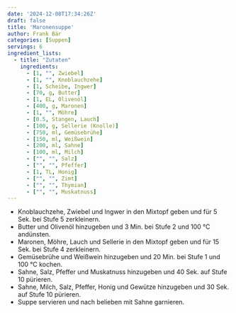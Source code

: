```yaml
---
date: '2024-12-08T17:34:26Z'
draft: false
title: 'Maronensuppe'
author: Frank Bär
categories: [Suppen]
servings: 6
ingredient_lists:
  - title: "Zutaten"
    ingredients:
      - [1, "", Zwiebel]
      - [1, "", Knoblauchzehe]
      - [1, Scheibe, Ingwer]
      - [70, g, Butter]
      - [1, EL, Olivenöl]
      - [400, g, Maronen]
      - [1, "", Möhre]
      - [0.5, Stangen, Lauch]
      - [100, g, Sellerie (Knolle)]
      - [750, ml, Gemüsebrühe]
      - [150, ml, Weißwein]
      - [200, ml, Sahne]
      - [100, ml, Milch]
      - ["", "", Salz]
      - ["", "", Pfeffer]
      - [1, TL, Honig]
      - ["", "", Zimt]
      - ["", "", Thymian]
      - ["", "", Muskatnuss]
---
```


- Knoblauchzehe, Zwiebel und Ingwer in den Mixtopf geben und für 5 Sek. bei Stufe 5 zerkleinern.
- Butter und Olivenöl hinzugeben und 3 Min. bei Stufe 2 und 100 °C andünsten.
- Maronen, Möhre, Lauch und Sellerie in den Mixtopf geben und für 15 Sek. bei Stufe 4 zerkleinern.
- Gemüsebrühe und Weißwein hinzugeben und 20 Min. bei Stufe 1 und 100 °C kochen.
- Sahne, Salz, Pfeffer und Muskatnuss hinzugeben und 40 Sek. auf Stufe 10 pürieren.
- Sahne, Milch, Salz, Pfeffer, Honig und Gewütze hinzugeben und 30 Sek. auf Stufe 10 pürieren.
- Suppe servieren und nach belieben mit Sahne garnieren.
